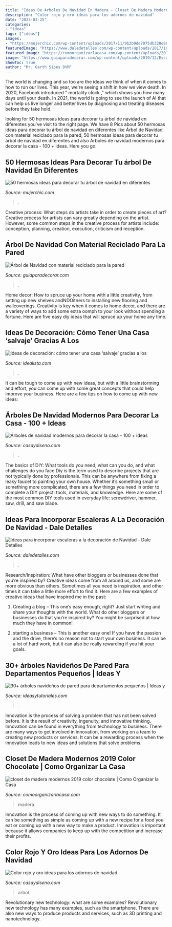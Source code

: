 ```yaml
---
title: "Ideas De Arboles De Navidad En Madera - Closet De Madera Modernos 2019 Color Chocolate"
description: "Color rojo y oro ideas para los adornos de navidad"
date: "2023-03-25"
categories:
- "ideas"
tags: ["ideas"]
images:
- "https://mujerchic.com/wp-content/uploads/2017/11/9b2b9de7075db328e86196e609d0a857.jpg"
featuredImage: "https://www.daledetalles.com/wp-content/uploads/2017/10/escaleras-navideñas-decoradas14.jpg"
featured_image: "https://comoorganizarlacasa.com/wp-content/uploads/2019/09/closet-de-madera-modernos-2019-color-chocolate.jpg"
image: "https://www.guiaparadecorar.com/wp-content/uploads/2019/12/Escalera-1.jpg"
ShowToc: true
author: "Mr. Garth Sipes DVM"
---
```



The world is changing and so too are the ideas we think of when it comes to how to run our lives. This year, we're seeing a shift in how we view death. In 2020, Facebook introduced " mortality clock ," which shows you how many days until your death. In 2021, the world is going to see the launch of AI that can help us live longer and better lives by diagnosing and treating diseases before they take hold.

	

		
looking for 50 hermosas ideas para decorar tu árbol de navidad en diferentes you've visit to the right page. We have 8 Pics about 50 hermosas ideas para decorar tu árbol de navidad en diferentes like Árbol de Navidad con material reciclado para la pared, 50 hermosas ideas para decorar tu árbol de navidad en diferentes and also Árboles de navidad modernos para decorar la casa - 100 + ideas. Here you go:
		
    
## 50 Hermosas Ideas Para Decorar Tu árbol De Navidad En Diferentes

<img loading=lazy src="https://mujerchic.com/wp-content/uploads/2017/11/9b2b9de7075db328e86196e609d0a857.jpg" onerror="this.onerror=null;this.src='https://tse4.mm.bing.net/th?id=OIP.SG_oQq3X74GUJXn-NL1KWAHaJ4&amp;pid=15.1';" alt="50 hermosas ideas para decorar tu árbol de navidad en diferentes">

_Source: mujerchic.com_

>. 

	

Creative process: What steps do artists take in order to create pieces of art?
Creative process for artists can vary greatly depending on the artist. However, some common steps in the creative process for artists include: conception, planning, creation, execution, criticism and reception.

    
## Árbol De Navidad Con Material Reciclado Para La Pared

<img loading=lazy src="https://www.guiaparadecorar.com/wp-content/uploads/2019/12/Escalera-1.jpg" onerror="this.onerror=null;this.src='https://tse4.mm.bing.net/th?id=OIP.SD08VS8-vUIJkf76swOS8wHaLH&amp;pid=15.1';" alt="Árbol de Navidad con material reciclado para la pared">

_Source: guiaparadecorar.com_

>. 

	

Home decor: How to spruce up your home with a little creativity, from setting up new shelves andNDOitners to installing new flooring and wallcoverings.
Creativity is key when it comes to home decor, and there are a variety of ways to add some extra oomph to your look without spending a fortune. Here are five easy diy ideas that will spruce up your home any time.

    
## Ideas De Decoración: Cómo Tener Una Casa ‘salvaje’ Gracias A Los

<img loading=lazy src="https://st3.idealista.com/news/archivos/2015-12/arboles_secos_04.jpg?sv=H0abTc8j" onerror="this.onerror=null;this.src='https://tse1.mm.bing.net/th?id=OIP.48aQjMJMBjNQm_ED_eIDJwHaJ4&amp;pid=15.1';" alt="Ideas de decoración: cómo tener una casa ‘salvaje’ gracias a los">

_Source: idealista.com_

>. 

	

It can be tough to come up with new ideas, but with a little brainstorming and effort, you can come up with some great concepts that could help improve your business. Here are a few tips on how to come up with new ideas: 

    
## Árboles De Navidad Modernos Para Decorar La Casa - 100 + Ideas

<img loading=lazy src="https://casaydiseno.com/wp-content/uploads/2019/11/navidad-2020-estilo-arbol-navideno.jpg" onerror="this.onerror=null;this.src='https://tse1.mm.bing.net/th?id=OIP.sOIVUEsWadR2W8EBKCWmYgHaKX&amp;pid=15.1';" alt="Árboles de navidad modernos para decorar la casa - 100 + ideas">

_Source: casaydiseno.com_

>. 

	

The basics of DIY: What tools do you need, what can you do, and what challenges do you face
Diy is the term used to describe projects that are not typically done by professionals. This can be anywhere from fixing a leaky faucet to painting your own house. Whether it’s something small or something more complicated, there are a few things you need in order to complete a DIY project: tools, materials, and knowledge. Here are some of the most common DIY tools used in everyday life: screwdriver, hammer, saw, drill, and saw blade.

    
## Ideas Para Incorporar Escaleras A La Decoración De Navidad - Dale Detalles

<img loading=lazy src="https://www.daledetalles.com/wp-content/uploads/2017/10/escaleras-navideñas-decoradas14.jpg" onerror="this.onerror=null;this.src='https://tse1.mm.bing.net/th?id=OIP.SEIG75rgwnC-jPmLEa_MjQHaJ4&amp;pid=15.1';" alt="Ideas para incorporar escaleras a la decoración de Navidad - Dale Detalles">

_Source: daledetalles.com_

>. 

	

Research/Inspiration: What have other bloggers or businesses done that you’re inspired by?
Creative ideas come from all around us, and some are more obvious than others. Sometimes all you need is inspiration, and other times it can take a little more effort to find it. Here are a few examples of creative ideas that have inspired me in the past: 
1. Creating a blog – This one’s easy enough, right? Just start writing and share your thoughts with the world. What do other bloggers or businesses do that you’re inspired by? You might be surprised at how much they have in common! 

2. starting a business – This is another easy one! If you have the passion and the drive, there’s no reason not to start your own business. It can be a lot of hard work, but it can also be really rewarding if you hit your goals.

    
## 30+ árboles Navideños De Pared Para Departamentos Pequeños | Ideas Y

<img loading=lazy src="https://ideasytutoriales.com/wp-content/uploads/2018/11/Arbol-de-Navidad-para-Pared-10.jpg" onerror="this.onerror=null;this.src='https://tse3.mm.bing.net/th?id=OIP.21kRc5hS_8ki4ZiuEHpFwwHaNK&amp;pid=15.1';" alt="30+ árboles navideños de pared para departamentos pequeños | Ideas y">

_Source: ideasytutoriales.com_

>. 

	

Innovation is the process of solving a problem that has not been solved before. It is the result of creativity, ingenuity, and innovative thinking. Innovation can be found in everything from technology to business. There are many ways to get involved in innovation, from working on a team to creating new products or services. It can be a rewarding process when the innovation leads to new ideas and solutions that solve problems.

    
## Closet De Madera Modernos 2019 Color Chocolate | Como Organizar La Casa

<img loading=lazy src="https://comoorganizarlacasa.com/wp-content/uploads/2019/09/closet-de-madera-modernos-2019-color-chocolate.jpg" onerror="this.onerror=null;this.src='https://tse3.mm.bing.net/th?id=OIP.Crdx2cDQp53xQioeub328AHaLf&amp;pid=15.1';" alt="closet de madera modernos 2019 color chocolate | Como Organizar la Casa">

_Source: comoorganizarlacasa.com_

>madera. 

	

Innovation is the process of coming up with new ways to do something. It can be something as simple as coming up with a new recipe for a food you eat or coming up with a new way to make a product. Innovation is important because it allows companies to keep up with the competition and increase their profits.

    
## Color Rojo Y Oro Ideas Para Los Adornos De Navidad

<img loading=lazy src="https://casaydiseno.com/wp-content/uploads/2015/09/rojo-oro-adornos-navidad-arbol-grande-regalos.jpg" onerror="this.onerror=null;this.src='https://tse1.mm.bing.net/th?id=OIP.-SamPZK0ysk8BXUiGotMMQHaLH&amp;pid=15.1';" alt="Color rojo y oro ideas para los adornos de navidad">

_Source: casaydiseno.com_

>arbol. 

	

Revolutionary new technology: what are some examples?
Revolutionary new technology has many examples, such as the smartphone. There are also new ways to produce products and services, such as 3D printing and nanotechnology.

